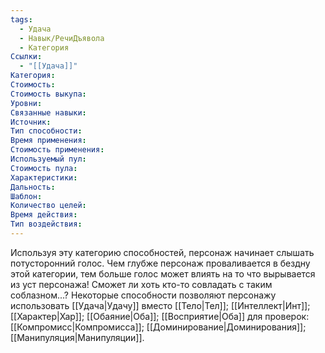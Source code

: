 ```yaml
---
tags:
  - Удача
  - Навык/РечиДъявола
  - Категория
Ссылки:
  - "[[Удача]]"
Категория: 
Стоимость:
Стоимость выкупа:
Уровни:
Связанные навыки:
Источник:
Тип способности:
Время применения:
Стоимость применения:
Используемый пул:
Стоимость пула:
Характеристики:
Дальность:
Шаблон:
Количество целей:
Время действия:
Тип воздействия:
---
```

Используя эту категорию способностей, персонаж начинает слышать потусторонний голос. Чем глубже персонаж проваливается в бездну этой категории, тем больше голос может влиять на то что вырывается из уст персонажа! Сможет ли хоть кто-то совладать с таким соблазном...? Некоторые способности позволяют персонажу использовать [[Удача|Удачу]] вместо [[Тело|Тел]]; [[Интеллект|Инт]]; [[Характер|Хар]]; [[Обаяние|Оба]]; [[Восприятие|Оба]] для проверок: [[Компромисс|Компромисса]]; [[Доминирование|Доминирования]]; [[Манипуляция|Манипуляции]]. 